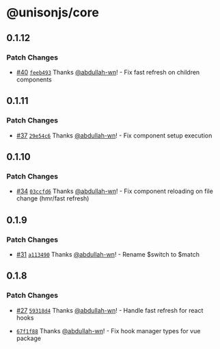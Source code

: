 # @unisonjs/core

## 0.1.12

### Patch Changes

- [#40](https://github.com/Lazy-work/unison/pull/40) [`feeb493`](https://github.com/Lazy-work/unison/commit/feeb493e46360029cf876d50949acf6ea55ad679) Thanks [@abdullah-wn](https://github.com/abdullah-wn)! - Fix fast refresh on children components

## 0.1.11

### Patch Changes

- [#37](https://github.com/Lazy-work/unison/pull/37) [`29e54c6`](https://github.com/Lazy-work/unison/commit/29e54c61dc188e4d29547897fd97aeda2469c520) Thanks [@abdullah-wn](https://github.com/abdullah-wn)! - Fix component setup execution

## 0.1.10

### Patch Changes

- [#34](https://github.com/Lazy-work/unison/pull/34) [`03ccfd6`](https://github.com/Lazy-work/unison/commit/03ccfd6e3b9aeaf1438d4b8d435f1304185c6130) Thanks [@abdullah-wn](https://github.com/abdullah-wn)! - Fix component reloading on file change (hmr/fast refresh)

## 0.1.9

### Patch Changes

- [#31](https://github.com/Lazy-work/unison/pull/31) [`a113490`](https://github.com/Lazy-work/unison/commit/a1134904a817bf1f3ff9a5d07be4b21373cdc4fb) Thanks [@abdullah-wn](https://github.com/abdullah-wn)! - Rename $switch to $match

## 0.1.8

### Patch Changes

- [#27](https://github.com/Lazy-work/unison/pull/27) [`59318d4`](https://github.com/Lazy-work/unison/commit/59318d44a85e3c9286b3a35fe3d9f29a4306cd0d) Thanks [@abdullah-wn](https://github.com/abdullah-wn)! - Handle fast refresh for react hooks

- [`67f1f88`](https://github.com/Lazy-work/unison/commit/67f1f88f342100fc81d309d9572143f5132e937b) Thanks [@abdullah-wn](https://github.com/abdullah-wn)! - Fix hook manager types for vue package
